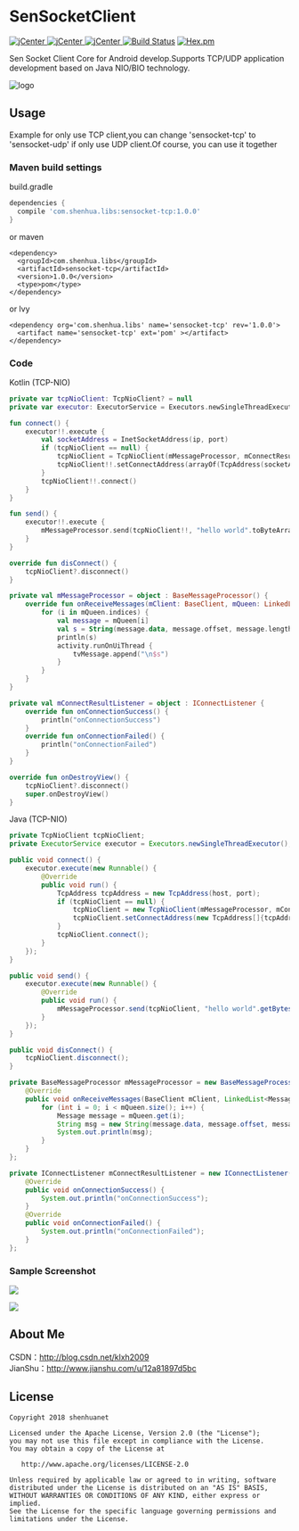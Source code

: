 # SenSocketClient
[![jCenter](https://img.shields.io/badge/core-1.0.0-green.svg) ](https://dl.bintray.com/shenhuanetos/maven/com/shenhua/libs/sensocket-core/1.0.0/)
[![jCenter](https://img.shields.io/badge/tcp-1.0.0-blue.svg) ](https://dl.bintray.com/shenhuanetos/maven/com/shenhua/libs/sensocket-tcp/1.0.0/)
[![jCenter](https://img.shields.io/badge/udp-1.0.0-orange.svg) ](https://dl.bintray.com/shenhuanetos/maven/com/shenhua/libs/sensocket-udp/1.0.0/)
[![Build Status](https://img.shields.io/travis/rust-lang/rust/master.svg)](https://bintray.com/shenhuanetos/maven/SenSocket-Core)
[![Hex.pm](https://img.shields.io/hexpm/l/plug.svg)](https://www.apache.org/licenses/LICENSE-2.0.html)

Sen Socket Client Core for Android develop.Supports TCP/UDP application development based on Java NIO/BIO technology.

![logo](https://raw.githubusercontent.com/shenhuanet/SenSocketClient/master/art/logo.png)

## Usage

Example for only use TCP client,you can change 'sensocket-tcp' to 'sensocket-udp' if only use UDP client.Of course, you can use it together

### Maven build settings 

build.gradle
```gradle
dependencies {
  compile 'com.shenhua.libs:sensocket-tcp:1.0.0'
}
```
or maven
```maven
<dependency>
  <groupId>com.shenhua.libs</groupId>
  <artifactId>sensocket-tcp</artifactId>
  <version>1.0.0</version>
  <type>pom</type>
</dependency>
```
or lvy
```lvy
<dependency org='com.shenhua.libs' name='sensocket-tcp' rev='1.0.0'>
  <artifact name='sensocket-tcp' ext='pom' ></artifact>
</dependency>
```
### Code
Kotlin (TCP-NIO)
```kotlin
private var tcpNioClient: TcpNioClient? = null
private var executor: ExecutorService = Executors.newSingleThreadExecutor()

fun connect() {
    executor!!.execute {
        val socketAddress = InetSocketAddress(ip, port)
        if (tcpNioClient == null) {
            tcpNioClient = TcpNioClient(mMessageProcessor, mConnectResultListener)
            tcpNioClient!!.setConnectAddress(arrayOf(TcpAddress(socketAddress.hostName, socketAddress.port)))
        }
        tcpNioClient!!.connect()
    }
}

fun send() {
    executor!!.execute {
        mMessageProcessor.send(tcpNioClient!!, "hello world".toByteArray())
    }
}

override fun disConnect() {
    tcpNioClient?.disconnect()
}

private val mMessageProcessor = object : BaseMessageProcessor() {
    override fun onReceiveMessages(mClient: BaseClient, mQueen: LinkedList<Message>) {
        for (i in mQueen.indices) {
            val message = mQueen[i]
            val s = String(message.data, message.offset, message.length)
            println(s)
            activity.runOnUiThread {
                tvMessage.append("\n$s")
            }
        }
    }
}

private val mConnectResultListener = object : IConnectListener {
    override fun onConnectionSuccess() {
        println("onConnectionSuccess")
    }
    override fun onConnectionFailed() {
        println("onConnectionFailed")
    }
}

override fun onDestroyView() {
    tcpNioClient?.disconnect()
    super.onDestroyView()
}
```

Java (TCP-NIO)
```java
private TcpNioClient tcpNioClient;
private ExecutorService executor = Executors.newSingleThreadExecutor();

public void connect() {
    executor.execute(new Runnable() {
        @Override
        public void run() {
            TcpAddress tcpAddress = new TcpAddress(host, port);
            if (tcpNioClient == null) {
                tcpNioClient = new TcpNioClient(mMessageProcessor, mConnectResultListener);
                tcpNioClient.setConnectAddress(new TcpAddress[]{tcpAddress});
            }
            tcpNioClient.connect();
        }
    });
}

public void send() {
    executor.execute(new Runnable() {
        @Override
        public void run() {
            mMessageProcessor.send(tcpNioClient, "hello world".getBytes());
        }
    });
}

public void disConnect() {
    tcpNioClient.disconnect();
}

private BaseMessageProcessor mMessageProcessor = new BaseMessageProcessor() {
    @Override
    public void onReceiveMessages(BaseClient mClient, LinkedList<Message> mQueen) {
        for (int i = 0; i < mQueen.size(); i++) {
            Message message = mQueen.get(i);
            String msg = new String(message.data, message.offset, message.length);
            System.out.println(msg);
        }
    }
};

private IConnectListener mConnectResultListener = new IConnectListener() {
    @Override
    public void onConnectionSuccess() {
        System.out.println("onConnectionSuccess");
    }
    @Override
    public void onConnectionFailed() {
        System.out.println("onConnectionFailed");
    }
};
```

### Sample Screenshot

![](https://github.com/shenhuanet/SenSocketClient/blob/master/art/001.png)

![](https://github.com/shenhuanet/SenSocketClient/blob/master/art/002.png)

## About Me
CSDN：http://blog.csdn.net/klxh2009<br>
JianShu：http://www.jianshu.com/u/12a81897d5bc

## License

    Copyright 2018 shenhuanet

    Licensed under the Apache License, Version 2.0 (the "License");
    you may not use this file except in compliance with the License.
    You may obtain a copy of the License at

       http://www.apache.org/licenses/LICENSE-2.0

    Unless required by applicable law or agreed to in writing, software
    distributed under the License is distributed on an "AS IS" BASIS,
    WITHOUT WARRANTIES OR CONDITIONS OF ANY KIND, either express or implied.
    See the License for the specific language governing permissions and
    limitations under the License.